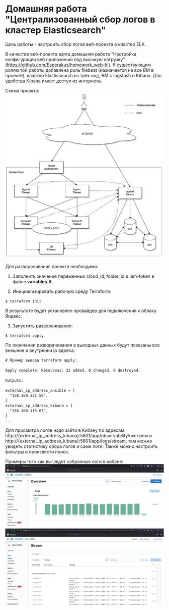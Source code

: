 # Домашняя работа "Централизованный сбор логов в кластер Elasticsearch"

Цель работы - настроить сбор логов веб-проекта в кластер ELK.

В качестве веб-проекта взята домашняя работа "Настройка конфигурации веб приложения под высокую нагрузку" (https://github.com/Esperakus/homework_web-hl). К существующим ролям той работы добавлена роль filebeat (назначается на все ВМ в проекте), кластер Elasticsearch из трёх нод, ВМ с logstash и Kibana. Для удобства Kibana имеет доступ из интернета.


Схема проекта:
![alt text](https://github.com/Esperakus/homework_elastic/blob/main/pics/pic3.png)

Для разворачивания проекта необходимо:

1. Заполнить значение переменных cloud_id, folder_id и iam-token в файле **variables.tf**.

2. Инициализировать рабочую среду Terraform:

```
$ terraform init
```
В результате будет установлен провайдер для подключения к облаку Яндекс.

3. Запустить разворачивание:
```
$ terraform apply
```
По окончании разворачивания в выходных данных будут показаны все внешние и внутренни ip адреса. 

```
# Пример вывода terraform apply:

Apply complete! Resources: 22 added, 0 changed, 0 destroyed.

Outputs:

external_ip_address_ansible = [
  "158.160.121.59",
]
external_ip_address_kibana = [
  "158.160.115.67",
]
...
```

Для просмотра логов надо зайти в Кибану по адресам http://{external_ip_address_kibana}:5601/app/observability/overview и http://{external_ip_address_kibana}:5601/app/logs/stream, там можно увидеть статистику сбора логов и сами логи. Также можно настроить фильтры и произвести поиск.

Примеры того как выглядят собранные логи в кибане:
![alt text](https://github.com/Esperakus/homework_elastic/blob/main/pics/pic2.png)
![alt text](https://github.com/Esperakus/homework_elastic/blob/main/pics/pic1.png)
